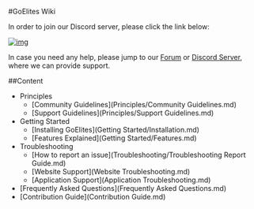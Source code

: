 #GoElites Wiki

In order to join our Discord server, please click the link below:

[![img][img]][Discord Server]

In case you need any help, please jump to our [Forum][Forum] or [Discord Server][Discord Server], where we can provide support.

##Content
- Principles
	- [Community Guidelines](Principles/Community Guidelines.md)
	- [Support Guidelines](Principles/Support Guidelines.md)
- Getting Started
	- [Installing GoElites](Getting Started/Installation.md)
	- [Features Explained](Getting Started/Features.md)
- Troubleshooting
	- [How to report an issue](Troubleshooting/Troubleshooting Report Guide.md)
	- [Website Support](Website Troubleshooting.md)
	- [Application Support](Application Troubleshooting.md)
- [Frequently Asked Questions](Frequently Asked Questions.md)
- [Contribution Guide](Contribution Guide.md)

[img]: https://cdn.discordapp.com/attachments/202743183774318593/210580315381563392/discord.png
[Discord Server]: https://discord.gg/m7RctYk
[Forum]: https://goelites.net